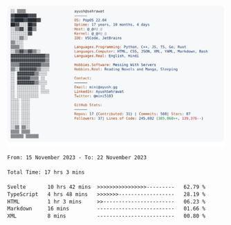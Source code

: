 <a href="https://github.com/AyushSehrawat/AyushSehrawat">
  <picture>
    <source media="(prefers-color-scheme: dark)" srcset="https://raw.githubusercontent.com/AyushSehrawat/AyushSehrawat/main/dark_mode.svg">
    <img alt="Andrew Grant's GitHub Profile README" src="https://raw.githubusercontent.com/AyushSehrawat/AyushSehrawat/main/light_mode.svg">
  </picture>
</a>

<!--START_SECTION:waka-->

```txt
From: 15 November 2023 - To: 22 November 2023

Total Time: 17 hrs 3 mins

Svelte       10 hrs 42 mins  >>>>>>>>>>>>>>>>---------   62.79 %
TypeScript   4 hrs 48 mins   >>>>>>>------------------   28.19 %
HTML         1 hr 3 mins     >>-----------------------   06.23 %
Markdown     16 mins         -------------------------   01.66 %
XML          8 mins          -------------------------   00.80 %
```

<!--END_SECTION:waka-->
